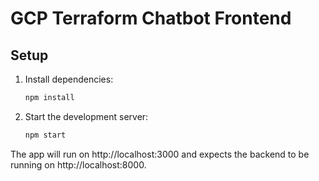 # GCP Terraform Chatbot Frontend

## Setup

1. Install dependencies:
   ```bash
   npm install
   ```
2. Start the development server:
   ```bash
   npm start
   ```

The app will run on http://localhost:3000 and expects the backend to be running on http://localhost:8000. 